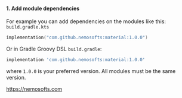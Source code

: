 #### 1. Add module dependencies
For example you can add dependencies on the modules like this:
`build.gradle.kts`


```kotlin
implementation("com.github.nemosofts:material:1.0.0")
```

Or in Gradle Groovy DSL `build.gradle`:

```groovy
implementation 'com.github.nemosofts:material:1.0.0'
```
where `1.0.0` is your preferred version. All modules must be the same version.

https://nemosofts.com
